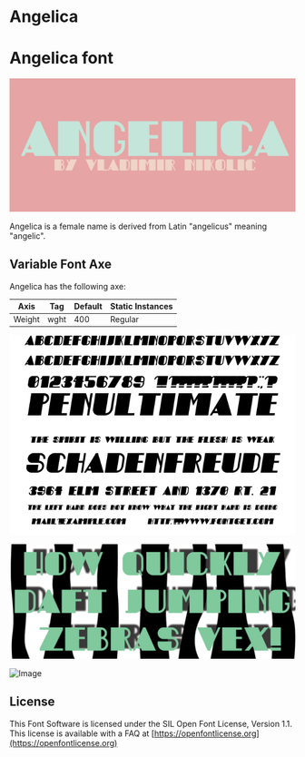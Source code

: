 # Angelica

# Angelica font

![Image](documentation/image1.png)

Angelica is a female name is derived from Latin "angelicus" meaning "angelic".

## Variable Font Axe

Angelica has the following axe:

Axis | Tag | Default | Static Instances
--- | --- | --- | ---
Weight | wght | 400 | Regular

![Image](documentation/image2.png)

![Image](documentation/image3.png)

![Image](documentation/image5.png)
## License

This Font Software is licensed under the SIL Open Font License, Version 1.1.
This license is available with a FAQ at [https://openfontlicense.org](https://openfontlicense.org)
